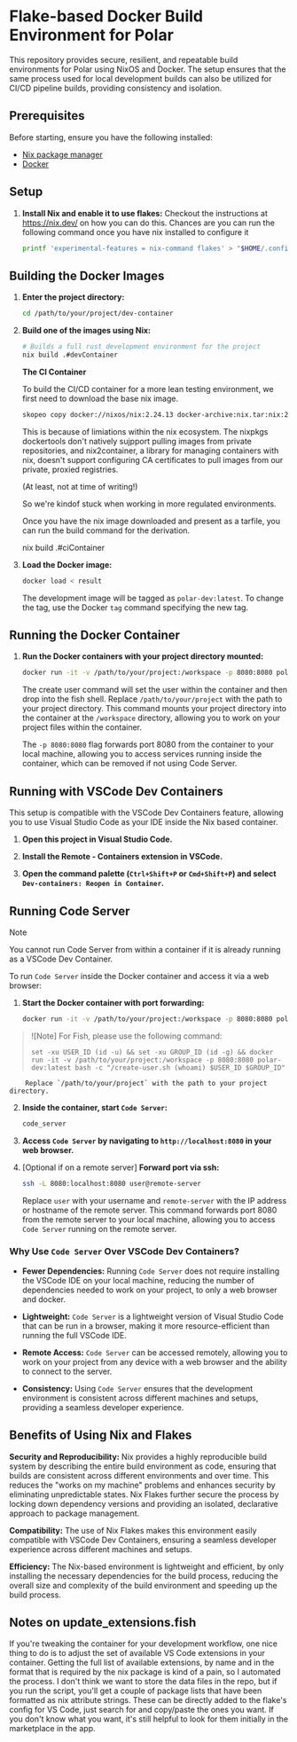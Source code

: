 # Flake-based Docker Build Environment for Polar

This repository provides secure, resilient, and repeatable build environments 
for Polar using NixOS and Docker. The setup ensures that the same process used 
for local development builds can also be utilized for CI/CD pipeline builds, 
providing consistency and isolation.

## Prerequisites

Before starting, ensure you have the following installed:

- [Nix package manager](https://nixos.org/download.html)
- [Docker](https://docs.docker.com/get-docker/) 

## Setup

1. **Install Nix and enable it to use flakes:**
    Checkout the instructions at https://nix.dev/ on how you can do this.
    Chances are you can run the following command once you have nix installed to configure it
    ```sh
    printf 'experimental-features = nix-command flakes' > "$HOME/.config/nix/nix.conf"
    ```

## Building the Docker Images
1. **Enter the project directory:**

    ```bash
    cd /path/to/your/project/dev-container
    ```

2. **Build one of the images using Nix:**

    ```bash
    # Builds a full rust development environment for the project
    nix build .#devContainer
    ```

    **The CI Container**    
    
    To build the CI/CD container for a more lean testing environment, we first need to download the base nix image.

    ```sh
    skopeo copy docker://nixos/nix:2.24.13 docker-archive:nix.tar:nix:24.13
    ```

    This is because of limiations within the nix ecosystem. The nixpkgs dockertools don't natively sujpport pulling images from private repositories, and nix2container, a library for managing containers with nix, 
    doesn't support configuring CA certificates to pull images from our private, proxied registries. 
    
    (At least, not at time of writing!)
     
    So we're kindof stuck when working in more regulated environments.

    Once you have the nix image downloaded and present as a tarfile, you can run the build command for the derivation.

    nix build .#ciContainer

3. **Load the Docker image:**

    ```bash
    docker load < result
    ```

    The development image will be tagged as `polar-dev:latest`. To change the tag,
    use the Docker `tag` command specifying the new tag.

## Running the Docker Container

1. **Run the Docker containers with your project directory mounted:**
    ```bash
    docker run -it -v /path/to/your/project:/workspace -p 8080:8080 polar-dev:latest bash -c "/create-user.sh $(whoami) $(id -u) $(id -g)"
    ```

    The create user command will set the user within the container and then
    drop into the fish shell. Replace `/path/to/your/project` with the path to
    your project directory. This command mounts your project directory into the
    container at the `/workspace` directory, allowing you to work on your
    project files within the container. 
    
    The `-p 8080:8080` flag forwards port 8080 from the container to your local
    machine, allowing you to access services running inside the container,
    which can be removed if not using Code Server.

## Running with VSCode Dev Containers

This setup is compatible with the VSCode Dev Containers feature, allowing you
to use Visual Studio Code as your IDE inside the Nix based container.

1. **Open this project in Visual Studio Code.**

2. **Install the Remote - Containers extension in VSCode.**

3. **Open the command palette (`Ctrl+Shift+P` or `Cmd+Shift+P`) and select
   `Dev-containers: Reopen in Container`.**


## Running Code Server

> [!NOTE]  
> You cannot run Code Server from within a container if it is already running as a VSCode Dev Container.

To run `Code Server` inside the Docker container and access it via a web browser:

1. **Start the Docker container with port forwarding:**

    ```bash
    docker run -it -v /path/to/your/project:/workspace -p 8080:8080 polar-dev:latest bash -c "/create-user.sh $(whoami) $(id -u) $(id -g)"
    ```

> ![Note]
> For Fish, please use the following command:
> ```fish
> set -xu USER_ID (id -u) && set -xu GROUP_ID (id -g) && docker run -it -v /path/to/your/project:/workspace -p 8080:8080 polar-dev:latest bash -c "/create-user.sh (whoami) $USER_ID $GROUP_ID"
> ```
    
        Replace `/path/to/your/project` with the path to your project directory.


2. **Inside the container, start `Code Server`:**

    ```bash
    code_server
    ```

3. **Access `Code Server` by navigating to `http://localhost:8080` in your web browser.**

4. [Optional if on a remote server] **Forward port via ssh:**

    ```bash
    ssh -L 8080:localhost:8080 user@remote-server
    ```

    Replace `user` with your username and `remote-server` with the IP address
    or hostname of the remote server. This command forwards port 8080 from the
    remote server to your local machine, allowing you to access `Code Server`
    running on the remote server.

### Why Use `Code Server` Over VSCode Dev Containers?

- **Fewer Dependencies:**
    Running `Code Server` does not require installing the VSCode IDE on your
    local machine, reducing the number of dependencies needed to work on your
    project, to only a web browser and docker.

- **Lightweight:**
    `Code Server` is a lightweight version of Visual Studio Code that can be
    run in a browser, making it more resource-efficient than running the full
    VSCode IDE.

- **Remote Access:**
    `Code Server` can be accessed remotely, allowing you to work on your
    project from any device with a web browser and the ability to connect to
    the server.

- **Consistency:**
    Using `Code Server` ensures that the development environment is consistent
    across different machines and setups, providing a seamless developer
    experience.


## Benefits of Using Nix and Flakes

**Security and Reproducibility:**
Nix provides a highly reproducible build system by describing the entire build
environment as code, ensuring that builds are consistent across different
environments and over time. This reduces the "works on my machine" problems and
enhances security by eliminating unpredictable states. Nix Flakes further
secure the process by locking down dependency versions and providing an
isolated, declarative approach to package management.

**Compatibility:**
The use of Nix Flakes makes this environment easily compatible with VSCode Dev
Containers, ensuring a seamless developer experience across different machines
and setups.

**Efficiency:**
The Nix-based environment is lightweight and efficient, by only installing the
necessary dependencies for the build process, reducing the overall size and
complexity of the build environment and speeding up the build process.

## Notes on update_extensions.fish
If you're tweaking the container for your development workflow, one nice thing
to do is to adjust the set of available VS Code extensions in your container.
Getting the full list of available extensions, by name and in the format that
is required by the nix package is kind of a pain, so I automated the process. I
don't think we want to store the data files in the repo, but if you run the
script, you'll get a couple of package lists that have been formatted as nix
attribute strings. These can be directly added to the flake's config for VS
Code, just search for and copy/paste the ones you want. If you don't know what
you want, it's still helpful to look for them initially in the marketplace in
the app.
